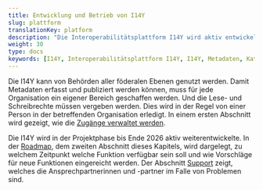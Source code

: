 ```yaml
---
title: Entwicklung und Betrieb von I14Y
slug: plattform
translationKey: platform
description: "Die Interoperabilitätsplattform I14Y wird aktiv entwickelt. Die Roadmap zeigt, welche  Funktionen wann ergänzt werden sollen. Zusätzlich sind in diesem Kapitel auch Informationen zum Betrieb zu finden, etwa zur Verwaltung der Zugriffsberechtigungen."
weight: 30
type: docs
keywords: [I14Y, Interoperabilitätsplattform I14Y, I14Y, Metadaten, Katalog, Support, Hilfe, Probleme, Nutzerverwaltung, Kontenverwaltung, Zugangsverwaltung, Zugang]
---
```


Die I14Y kann von Behörden aller föderalen Ebenen genutzt werden. Damit Metadaten erfasst und publiziert werden können, muss für jede Organisation ein eigener Bereich geschaffen werden. Und die Lese- und Schreibrechte müssen vergeben werden. Dies wird in der Regel von einer Person in der betreffenden Organisation erledigt. In einem ersten Abschnitt wird gezeigt, wie die [Zugänge verwaltet werden](/handbook/de/plattform/kontenverwaltung). 

Die I14Y wird in der Projektphase bis Ende 2026 aktiv weiterentwickelte. In der [Roadmap](/handbook/de/plattform/roadmap), dem zweiten Abschnitt dieses Kapitels, wird dargelegt, zu welchem Zeitpunkt welche Funktion verfügbar sein soll und wie Vorschläge für neue Funktionen eingereicht werden. Der Abschnitt [Support](/handbook/de/plattform/support) zeigt, welches die Ansprechpartnerinnen und -partner im Falle von Problemen sind.